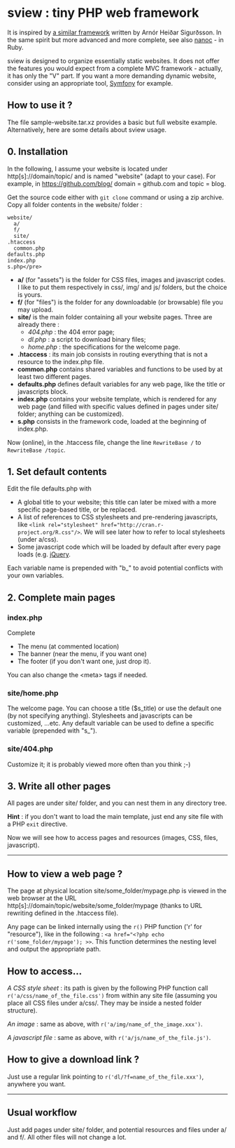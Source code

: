 # sview : tiny PHP web framework

It is inspired by [a similar framework](https://github.com/arnorhs/ShortPHP) written by Arn&oacute;r Hei&#240;ar Sigur&#240;sson. 
In the same spirit but more advanced and more complete, see also [nanoc](http://nanoc.ws/) - in Ruby.

sview is designed to organize essentially static websites. 
It does not offer the features you would expect from a complete MVC framework - 
actually, it has only the "V" part. 
If you want a more demanding dynamic website, consider using an appropriate tool, 
[Symfony](http://symfony.com/) for example.

## How to use it ?

The file sample-website.tar.xz provides a basic but full website example. 
Alternatively, here are some details about sview usage.

## 0. Installation

In the following, I assume your website is located under http\[s\]://domain/topic/ 
and is named "website" (adapt to your case). For example, in https://github.com/blog/ 
domain = github.com and topic = blog.

Get the source code either with `git clone` command or using a zip archive. 
Copy all folder contents in the website/ folder : 

	website/
	  a/
	  f/
	  site/
    .htaccess
	  common.php
    defaults.php
    index.php
    s.php</pre>

* __a/__ (for "assets") is the folder for CSS files, images and javascript codes. 
		I like to put them respectively in css/, img/ and js/ folders, but the choice is yours.
* __f/__ (for "files") is the folder for any downloadable (or browsable) file you may upload.
* __site/__ is the main folder containing all your website pages. Three are already there :
	* _404.php_ : the 404 error page;
	* _dl.php_ : a script to download binary files;
	* _home.php_ : the specifications for the welcome page.
* __.htaccess__ : its main job consists in routing everything that is not a resource to the index.php file.
* __common.php__ contains shared variables and functions to be used by at least two different pages.
* __defaults.php__ defines default variables for any web page, like the title or javascripts block.
* __index.php__ contains your website template, which is rendered for any web page 
		(and filled with specific values defined in pages under site/ folder; anything can be customized).
* __s.php__ consists in the framework code, loaded at the beginning of index.php.

Now (online), in the .htaccess file, change the line `RewriteBase /` to `RewriteBase /topic`.

## 1. Set default contents

Edit the file defaults.php with

* A global title to your website; this title can later be mixed with a more specific page-based title, or be replaced.
* A list of references to CSS stylesheets and pre-rendering javascripts, like `<link rel="stylesheet" href="http://cran.r-project.org/R.css"/>`. 
		We will see later how to refer to local stylesheets (under a/css).
* Some javascript code which will be loaded by default after every page loads (e.g. [jQuery](http://jquery.com/).

Each variable name is prepended with "b\_" to avoid potential conflicts with your own variables.

## 2. Complete main pages

### index.php

Complete

* The menu (at commented location)
* The banner (near the menu, if you want one)
* The footer (if you don't want one, just drop it).

You can also change the &lt;meta&gt; tags if needed.

### site/home.php

The welcome page. You can choose a title ($s\_title) or use the default one 
(by not specifying anything). Stylesheets and javascripts can be customized, ...etc. 
Any default variable can be used to define a specific variable (prepended with "s\_").

### site/404.php

Customize it; it is probably viewed more often than you think ;-)

## 3. Write all other pages

All pages are under site/ folder, and you can nest them in any directory tree.

__Hint__ : if you don't want to load the main template, just end any site file with a PHP `exit` directive.

Now we will see how to access pages and resources (images, CSS, files, javascript).

---

## How to view a web page ?

The page at physical location site/some\_folder/mypage.php is viewed in the web browser at the URL 
http\[s\]://domain/topic/website/some\_folder/mypage (thanks to URL rewriting defined in the .htaccess file). 

Any page can be linked internally using the `r()` PHP function ('r' for "resource"), like in 
the following : `<a href="<?php echo r('some_folder/mypage'); >>`. This function determines 
the nesting level and output the appropriate path.

## How to access...

_A CSS style sheet_ : its path is given by the following PHP function call 
`r('a/css/name_of_the_file.css')` from within any site file (assuming you place all CSS files 
under a/css/. They may be inside a nested folder structure).

_An image_ : same as above, with `r('a/img/name_of_the_image.xxx')`.

_A javascript file_ : same as above, with `r('a/js/name_of_the_file.js')`.

## How to give a download link ?

Just use a regular link pointing to `r('dl/?f=name_of_the_file.xxx')`, anywhere you want.

---

## Usual workflow

Just add pages under site/ folder, and potential resources and files under a/ and f/. 
All other files will not change a lot.
